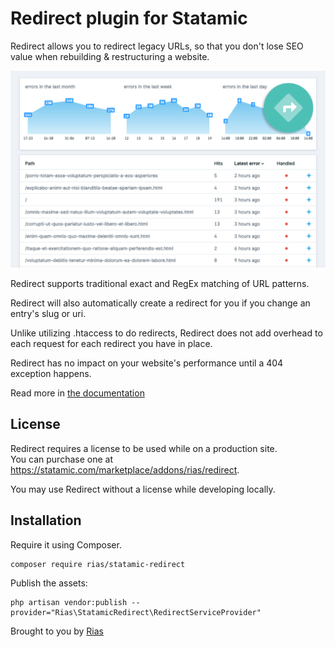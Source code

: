 # Redirect plugin for Statamic

Redirect allows you to redirect legacy URLs, so that you don't lose SEO value when rebuilding & restructuring a website.

![Screenshot](docs/img/redirect.png)

Redirect supports traditional exact and RegEx matching of URL patterns.

Redirect will also automatically create a redirect for you if you change an entry's slug or uri.

Unlike utilizing .htaccess to do redirects, Redirect does not add overhead to each request for each redirect you have in place.

Redirect has no impact on your website's performance until a 404 exception happens.

Read more in [the documentation](https://statamic.com/addons/rias/redirect/docs)

## License

Redirect requires a license to be used while on a production site.  
You can purchase one at https://statamic.com/marketplace/addons/rias/redirect.

You may use Redirect without a license while developing locally.

## Installation

Require it using Composer.

```
composer require rias/statamic-redirect
```

Publish the assets:

```
php artisan vendor:publish --provider="Rias\StatamicRedirect\RedirectServiceProvider"
```

Brought to you by [Rias](https://rias.be)
